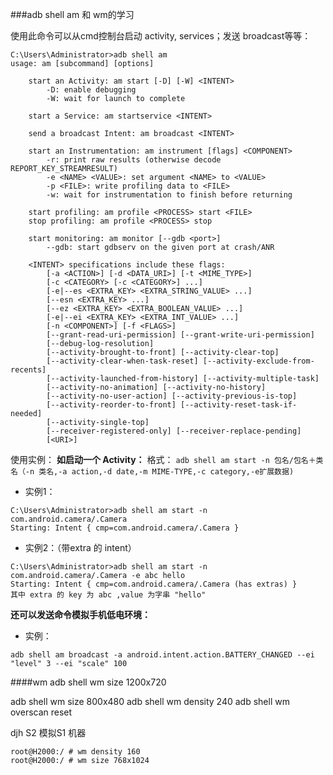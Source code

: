 ###adb shell am 和 wm的学习 

使用此命令可以从cmd控制台启动 activity, services；发送 broadcast等等：
```
C:\Users\Administrator>adb shell am
usage: am [subcommand] [options]

    start an Activity: am start [-D] [-W] <INTENT>
        -D: enable debugging
        -W: wait for launch to complete

    start a Service: am startservice <INTENT>

    send a broadcast Intent: am broadcast <INTENT>

    start an Instrumentation: am instrument [flags] <COMPONENT>
        -r: print raw results (otherwise decode REPORT_KEY_STREAMRESULT)
        -e <NAME> <VALUE>: set argument <NAME> to <VALUE>
        -p <FILE>: write profiling data to <FILE>
        -w: wait for instrumentation to finish before returning

    start profiling: am profile <PROCESS> start <FILE>
    stop profiling: am profile <PROCESS> stop

    start monitoring: am monitor [--gdb <port>]
        --gdb: start gdbserv on the given port at crash/ANR

    <INTENT> specifications include these flags:
        [-a <ACTION>] [-d <DATA_URI>] [-t <MIME_TYPE>]
        [-c <CATEGORY> [-c <CATEGORY>] ...]
        [-e|--es <EXTRA_KEY> <EXTRA_STRING_VALUE> ...]
        [--esn <EXTRA_KEY> ...]
        [--ez <EXTRA_KEY> <EXTRA_BOOLEAN_VALUE> ...]
        [-e|--ei <EXTRA_KEY> <EXTRA_INT_VALUE> ...]
        [-n <COMPONENT>] [-f <FLAGS>]
        [--grant-read-uri-permission] [--grant-write-uri-permission]
        [--debug-log-resolution]
        [--activity-brought-to-front] [--activity-clear-top]
        [--activity-clear-when-task-reset] [--activity-exclude-from-recents]
        [--activity-launched-from-history] [--activity-multiple-task]
        [--activity-no-animation] [--activity-no-history]
        [--activity-no-user-action] [--activity-previous-is-top]
        [--activity-reorder-to-front] [--activity-reset-task-if-needed]
        [--activity-single-top]
        [--receiver-registered-only] [--receiver-replace-pending]
        [<URI>]

```
使用实例：
**如启动一个 Activity：**
格式：
`adb shell am start -n 包名/包名＋类名（-n 类名,-a action,-d date,-m MIME-TYPE,-c category,-e扩展数据)`
 
- 实例1：
```
C:\Users\Administrator>adb shell am start -n com.android.camera/.Camera
Starting: Intent { cmp=com.android.camera/.Camera }
```
- 实例2：（带extra 的 intent）
```
C:\Users\Administrator>adb shell am start -n com.android.camera/.Camera -e abc hello
Starting: Intent { cmp=com.android.camera/.Camera (has extras) }
其中 extra 的 key 为 abc ,value 为字串 "hello"
```
**还可以发送命令模拟手机低电环境：**
- 实例：
```
adb shell am broadcast -a android.intent.action.BATTERY_CHANGED --ei "level" 3 --ei "scale" 100
```


####wm
adb shell wm size 1200x720

adb shell wm size 800x480
adb shell wm density 240
adb shell wm overscan reset

djh S2 模拟S1 机器
```
root@H2000:/ # wm density 160                                                  
root@H2000:/ # wm size 768x1024
```